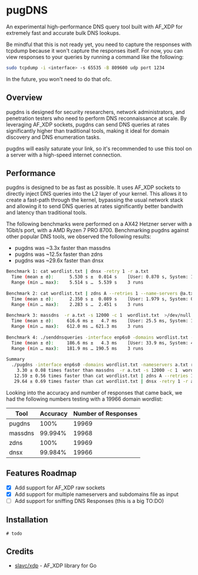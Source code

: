 # pugDNS
An experimental high-performance DNS query tool built with AF_XDP for extremely fast and accurate bulk DNS lookups.

Be mindful that this is not ready yet, you need to capture the responses with tcpdump because it won't capture the responses itself. For now, you can view responses to your queries by running a command like the following:
```bash
sudo tcpdump -i <interface> -s 65535 -B 809600 udp port 1234
```
In the future, you won't need to do that ofc.
## Overview

pugdns is designed for security researchers, network administrators, and penetration testers who need to perform DNS reconnaissance at scale. By leveraging AF_XDP sockets, pugdns can send DNS queries at rates significantly higher than traditional tools, making it ideal for domain discovery and DNS enumeration tasks.

pugdns will easily saturate your link, so it's recommended to use this tool on a server with a high-speed internet connection.

## Performance

pugdns is designed to be as fast as possible. It uses AF_XDP sockets to directly inject DNS queries into the L2 layer of your kernel. This allows it to create a fast-path through the kernel, bypassing the usual network stack and allowing it to send DNS queries at rates significantly better bandwith and latency than traditional tools.

The following benchmarks were performed on a AX42 Hetzner server with a 1Gbit/s port, with a AMD Ryzen 7 PRO 8700. Benchmarking pugdns against other popular DNS tools, we observed the following results:
- pugdns was ~3.3x faster than massdns
- pugdns was ~12.5x faster than zdns
- pugdns was ~29.6x faster than dnsx

```bash
Benchmark 1: cat wordlist.txt | dnsx -retry 1 -r a.txt
  Time (mean ± σ):      5.530 s ±  0.014 s    [User: 0.870 s, System: 1.002 s]
  Range (min … max):    5.514 s …  5.539 s    3 runs
 
Benchmark 2: cat wordlist.txt | zdns A --retries 1 --name-servers @a.txt >/dev/null
  Time (mean ± σ):      2.350 s ±  0.089 s    [User: 1.979 s, System: 0.659 s]
  Range (min … max):    2.283 s …  2.451 s    3 runs
 
Benchmark 3: massdns  -r a.txt -s 12000 -c 1  wordlist.txt  >/dev/null
  Time (mean ± σ):     616.6 ms ±   4.7 ms    [User: 25.5 ms, System: 107.8 ms]
  Range (min … max):   612.0 ms … 621.3 ms    3 runs
 
Benchmark 4: ./senddnsqueries -interface enp6s0 -domains wordlist.txt -nameservers a.txt
  Time (mean ± σ):     186.6 ms ±   4.3 ms    [User: 33.9 ms, System: 48.7 ms]
  Range (min … max):   181.9 ms … 190.5 ms    3 runs
 
Summary
  ./pugdns -interface enp6s0 -domains wordlist.txt -nameservers a.txt ran
    3.30 ± 0.08 times faster than massdns  -r a.txt -s 12000 -c 1  wordlist.txt  >/dev/null
   12.59 ± 0.56 times faster than cat wordlist.txt | zdns A --retries 1 --name-servers @a.txt >/dev/null
   29.64 ± 0.69 times faster than cat wordlist.txt | dnsx -retry 1 -r a.txt
```

Looking into the accuracy and number of responses that came back, we had the following numbers testing with a 19966 domain wordlist:

| Tool | Accuracy | Number of Responses |
|------|----------|---------------------|
| pugdns | 100% | 19969 |
| massdns | 99.994% | 19968 |
| zdns | 100% | 19969 |
| dnsx | 99.984% | 19966 |


## Features Roadmap
- [x] Add support for AF_XDP raw sockets
- [x] Add support for multiple nameservers and subdomains file as input
- [ ] Add support for sniffing DNS Responses (this is a big TO:DO)

## Installation

```
# todo
``` 

## Credits
- [slavc/xdp](https://github.com/slavc/xdp) - AF_XDP library for Go
